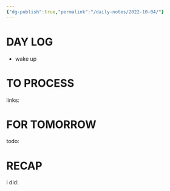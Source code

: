 ```yaml
---
{"dg-publish":true,"permalink":"/daily-notes/2022-10-04/"}
---
```



# DAY LOG
- wake up
# TO PROCESS
links:
# FOR TOMORROW
todo:
# RECAP
i did:


